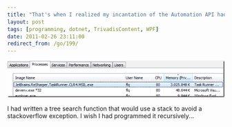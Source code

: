 ```yaml
---
title: "That's when I realized my incantation of the Automation API had gone wrong"
layout: post
tags: [programming, dotnet, TrivadisContent, WPF]
date: 2011-02-26 23:11:00
redirect_from: /go/199/
---
```


![memory](/public/assets/memory_cfe47a33-f86a-4a21-ab33-b02b542364f4.png "memory") 

I had written a tree search function that would use a stack to avoid a stackoverflow exception. I wish I had programmed it recursively...